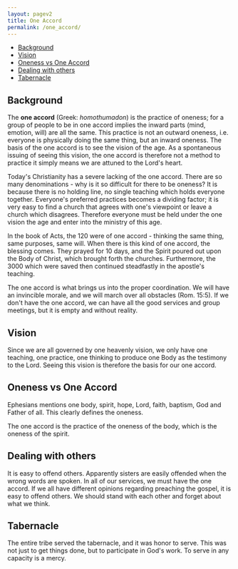 ```yaml
---
layout: pagev2
title: One Accord
permalink: /one_accord/
---
```

- [Background](#background)
- [Vision](#vision)
- [Oneness vs One Accord](#oneness-vs-one-accord)
- [Dealing with others](#dealing-with-others)
- [Tabernacle](#tabernacle)

## Background

The **one accord** (Greek: *homothumadon*) is the practice of oneness; for a group of people to be in one accord implies the inward parts (mind, emotion, will) are all the same. This practice is not an outward oneness, i.e. everyone is physically doing the same thing, but an inward oneness. The basis of the one accord is to see the vision of the age. As a spontaneous issuing of seeing this vision, the one accord is therefore not a method to practice it simply means we are attuned to the Lord's heart.

Today's Christianity has a severe lacking of the one accord. There are so many denominations - why is it so difficult for there to be oneness? It is because there is no holding line, no single teaching which holds everyone together. Everyone's preferred practices becomes a dividing factor; it is very easy to find a church that agrees with one's viewpoint or leave a church which disagrees. Therefore everyone must be held under the one vision the age and enter into the ministry of this age. 

In the book of Acts, the 120 were of one accord - thinking the same thing, same purposes, same will. When there is this kind of one accord, the blessing comes. They prayed for 10 days, and the Spirit poured out upon the Body of Christ, which brought forth the churches. Furthermore, the 3000 which were saved then continued steadfastly in the apostle's teaching.

The one accord is what brings us into the proper coordination. We will have an invincible morale, and we will march over all obstacles (Rom. 15:5). If we don't have the one accord, we can have all the good services and group meetings, but it is empty and without reality. 

## Vision

Since we are all governed by one heavenly vision, we only have one teaching, one practice, one thinking to produce one Body as the testimony to the Lord. Seeing this vision is therefore the basis for our one accord.

## Oneness vs One Accord

Ephesians mentions one body, spirit, hope, Lord, faith, baptism, God and Father of all. This clearly defines the oneness. 

The one accord is the practice of the oneness of the body, which is the oneness of the spirit.

## Dealing with others

It is easy to offend others. Apparently sisters are easily offended when the wrong words are spoken. In all of our services, we must have the one accord. If we all have different opinions regarding preaching the gospel, it is easy to offend others. We should stand with each other and forget about what we think.

## Tabernacle

The entire tribe served the tabernacle, and it was honor to serve. This was not just to get things done, but to participate in God's work. To serve in any capacity is a mercy.